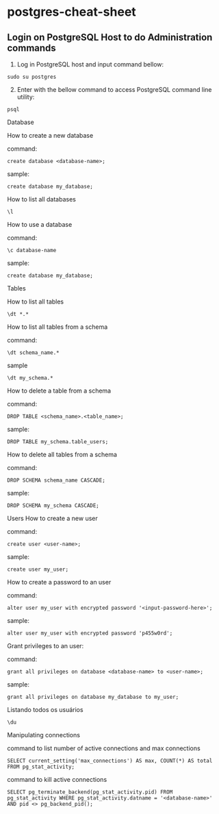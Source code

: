 # postgres-cheat-sheet

## Login on PostgreSQL Host to do Administration commands

1. Log in PostgreSQL host and input command bellow:

```sudo su postgres```


2. Enter with the bellow command to access PostgreSQL command line utility:

```psql```



Database

How to create a new database

command:

```create database <database-name>;```

sample:

```create database my_database;```

How to list all databases

```\l```

How to use a database

command:

```\c database-name```

sample:

```create database my_database;```

Tables

How to list all tables

```\dt *.*```

How to list all tables from a schema

command:

```\dt schema_name.*```

sample

```\dt my_schema.*```

How to delete a table from a schema

command:

```DROP TABLE <schema_name>.<table_name>;```

sample:

```DROP TABLE my_schema.table_users;```

How to delete all tables from a schema

command:

```DROP SCHEMA schema_name CASCADE;```

sample:

```DROP SCHEMA my_schema CASCADE;```

Users
How to create a new user

command:

```create user <user-name>;```

sample:

```create user my_user;```

How to create a password to an user

command:

```alter user my_user with encrypted password '<input-password-here>';```

sample:

```alter user my_user with encrypted password 'p455w0rd';```

Grant privileges to an user:

command:

```grant all privileges on database <database-name> to <user-name>;```

sample:

```grant all privileges on database my_database to my_user;```

Listando todos os usuários

```\du```



Manipulating connections

command to list number of active connections and max connections

```SELECT current_setting('max_connections') AS max, COUNT(*) AS total FROM pg_stat_activity;```

command to kill active connections

```SELECT pg_terminate_backend(pg_stat_activity.pid) FROM pg_stat_activity WHERE pg_stat_activity.datname = '<database-name>' AND pid <> pg_backend_pid();```
